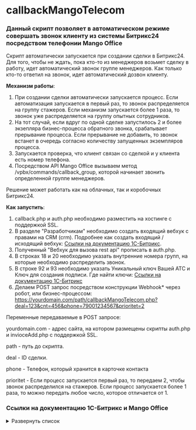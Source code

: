 # callbackMangoTelecom
### Данный скрипт позволяет в автоматическом режиме совершать звонок клиенту из системы Битрикс24 посредством телефонии Mango Office

Скрипт автоматически запускается при создании сделки в Битрикс24. Для того, чтобы не ждать, пока кто-то из менеджеров возьмет сделку в работу, идет автоматический звонок группе менеджеров. Как только кто-то ответил на звонок, идет автоматический дозвон клиенту. 

**Механизм работы**:

1. При создании сделки автоматически запускается процесс. Если автоматизация запускается в первый раз, то звонок распределяется на группу стажеров. Если механизм запускается более 1 раза, то звонок уже распределяется на группу опытных сотрудников.
2. На тот случай, если вдруг по одной сделке запустилось 2 и более экзепляра бизнес-процесса обратного звонка, срабатывает прерывание процесса. Если прерывание не добавить, то звонок встанет в очередь согласно количеству запущенных экземпляров процесса.
3. Запускается проверка, что клиент связан со сделкой и у клиента есть номер телефона.
4. Посредством API Mango Office вызываем метод /vpbx/commands/callback_group, которой начинает звонить определенной группе менеджеров.

Решение может работать как на облачных, так и коробочных Битрикс24. 

**Как запустить**:
1. callback.php и auth.php необходимо разместить на хостинге с поддержкой SSL.
2. В разделе "Разработчикам" необходимо создать входящий вебхук с правами на CRM (crm). Подробнее как создать входящий / исходящий вебхук: [Ссылки на документацию 1С-Битрикс](https://github.com/thnik911/callbackMangoTelecom/blob/main/README.md#%D1%81%D1%81%D1%8B%D0%BB%D0%BA%D0%B8-%D0%BD%D0%B0-%D0%B4%D0%BE%D0%BA%D1%83%D0%BC%D0%B5%D0%BD%D1%82%D0%B0%D1%86%D0%B8%D1%8E-1%D1%81-%D0%B1%D0%B8%D1%82%D1%80%D0%B8%D0%BA%D1%81).
3. Полученный "Вебхук для вызова rest api" прописать в auth.php.
4. В строках 18 и 20 необходимо указать внутренние номера групп, на которые необходимо распределить звонок.
5. В строке 92 и 93 необходимо указать Уникальный ключ Вашей АТС и Ключ для создания подписи. Где найти ключи: [Ссылки на документацию 1С-Битрикс](https://github.com/thnik911/callbackMangoTelecom/blob/main/README.md#%D1%81%D1%81%D1%8B%D0%BB%D0%BA%D0%B8-%D0%BD%D0%B0-%D0%B4%D0%BE%D0%BA%D1%83%D0%BC%D0%B5%D0%BD%D1%82%D0%B0%D1%86%D0%B8%D1%8E-1%D1%81-%D0%B1%D0%B8%D1%82%D1%80%D0%B8%D0%BA%D1%81)
6. Делаем POST запрос посредством конструкции Webhook* через робот, или бизнес-процессом: https://yourdomain.com/path/callbackMangoTelecom.php?deal=123&cnt=456&phone=79001234567&prioritet=2

Переменные передаваемые в POST запросе:

yourdomain.com - адрес сайта, на котором размещены скрипты auth.php и invioceAdd.php с поддержкой SSL.

path - путь до скрипта.

deal - ID сделки.

phone - Телефон, который хранится в карточке контакта

prioritet - Если процесс запускается первый раз, то передаем 2, чтобы звонок распределился на стажеров. Если процесс запускается более 1 раза, то можно передать любое число, которое отличается от 1.

### Ссылки на документацию 1С-Битрикс и Mango Office

<details><summary>Развернуть список</summary>

1. Действие Webhook внутри Бизнес-процесса / робота https://dev.1c-bitrix.ru/learning/course/index.php?COURSE_ID=57&LESSON_ID=8551
2. Как создать Webhook https://dev.1c-bitrix.ru/learning/course/index.php?COURSE_ID=99&LESSON_ID=8581&LESSON_PATH=8771.8583.8581
3. Документация по работе API Mango Office: 
</details>
